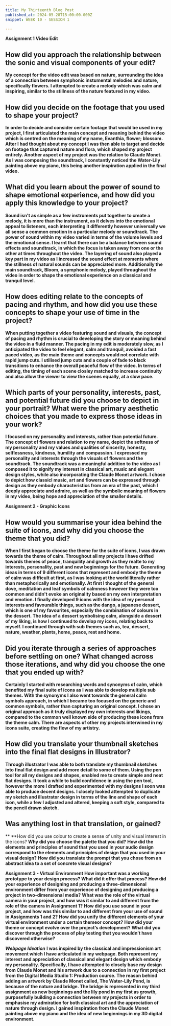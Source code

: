 ```yaml
---
title: My Thirteenth Blog Post
published_at: 2024-05-28T15:00:00.000Z
snippet: WEEK 10 - SESSION 1

---
```

**Assignment 1 Video Edit**
## How did you approach the relationship between the sonic and visual components of your edit?
**My concept for the video edit was based on nature, surrounding the idea of a connection between symphonic instumental melodies and nature, specifically flowers. I attempted to create a melody which was calm and inspiring, similar to the stillness of the nature featured in my video.**

## How did you decide on the footage that you used to shape your project?
**In order to decide and consider certain footage that would be used in my project, I first articulated the main concept and meaning behind the video which is centred on the meaning of my name, Evanthia, flower; blossom. After I had thought about my concept I was then able to target and decide on footage that captured nature and flora, which shaped my project entirely. Another aspect of my project was the relation to Claude Monet. As I was composing the soundtrack, I constantly noticed the Water-Lily painting above my piano, this being another inspiration applied in the final video.**

## What did you learn about the power of sound to shape emotional experience, and how did you apply this knowledge to your project?
**Sound isn't as simple as a few instruments put together to create a melody, it is more than the instrument, as it delves into the emotional appeal to listeners, each interpreting it differently however universally we all sense a common emotion in a particular melody or soundtrack. The power of sound within my video varied in terms of the volume levels and the emotional sense. I learnt that there can be a balance between sound effects and soundtrack, in which the focus is taken away from one or the other at times throughout the video. The layering of sound also played a key part in my video as I increased the sound effect at moments where the stillness of natural sounds can be appreciated more. Additionally the main soundtrack, Bloom, a symphonic melody, played throughout the video in order to shape the emotional experience on a classical and tranquil level.**

## How does editing relate to the concepts of pacing and rhythm, and how did you use these concepts to shape your use of time in the project?
**When putting together a video featuring sound and visuals, the concept of pacing and rhythm is crucial to developing the story or meaning behind the video in a fluid manner. The pacing in my edit is moderately slow, as I anticipated the video to feel elegant, calm and tranquil, avoided a fast paced video, as the main theme and concepts would not correlate with rapid jump cuts. I utilised jump cuts and a couple of fade to black transitions to enhance the overall peaceful flow of the video. In terms of editing, the timing of each scene closley matched to increase continuity and also allow the viewer to view the scenes equally, at a slow pace.**

## Which parts of your personality, interests, past, and potential future did you choose to depict in your portrait? What were the primary aesthetic choices that you made to express those ideas in your work?
**I focused on my personality and interests, rather than potential future. The concept of flowers and relation to my name, depict the softness of my personality and my values and qualities of sincerity, honesty, selflessness, kindness, humility and compassion. I expressed my personality and interests through the visuals of flowers and the soundtrack. The soundtrack was a meaningful addition to the video as I composed it to signify my interest in classical art, music and elegant design styles, while also incorporating the Claude Monet artwork. I chose to depict how classicl music, art and flowers can be expressed through design as they embody characteristics from an era of the past, which I deeply appreciate and admire, as well as the symbolic meaning of flowers in my video, being hope and appreciation of the smaller details.**

**Assignment 2 - Graphic Icons**

## How would you summarise your idea behind the suite of icons, and why did you choose the theme that you did?
**When I first began to choose the theme for the suite of icons, I was drawn towards the theme of calm. Throughout all my projects I have drifted towards themes of peace, tranquility and growth as they realte to my interests, personality, past and new beginnings for the future. Generating ideas in terms of 9 different icons that represent and embody the theme of calm was difficult at first, as I was looking at the world literally rather than metaphorically and emotionally. At first I thought of the general dove, meditation and leaf symbols of calmness however they were too common and didn't evoke an originality based on my own interpretation and emotion. I finally developed 9 icons with the idea of my personal interests and favourable things, such as the dango, a japanese dessert, which is one of my favourites, especially the combination of colours in the dessert. The idea of a dessert synbolising calm, alongside a dessert of my liking, is how I continued to develop my icons, relating back to myself. I continued through with sub themes such as, tea, dessert, nature, weather, plants, home, peace, rest and home.** 

## Did you iterate through a series of approaches before settling on one? What changed across those iterations, and why did you choose the one that you ended up with?
**Certainly I started with researching words and synonyms of calm, which benefited my final suite of icons as I was able to develop multiple sub themes. With the synonyms I also went towards the general calm symbols approach, in which I became too focused on the generic and common symbols, rather than capturing an original concept. I chose an original approach as it truly displayed my own interests and likings, compared to the common well known side of producing these icons from the theme calm. There are aspects of other my projects interwined in my icons suite, creating the flow of my artistry.**

 ## How did you translate your thumbnail sketches into the final flat designs in Illustrator?
 **Through illustrator I was able to both translate my thumbnail sketches into final flat design and add more detail to some of them. Using the pen tool for all my designs and shapes, enabled me to create simple and neat flat designs. It took a while to build confidence in using the pen tool, however the more I drafted and experimented with my designs I soon was able to produce decent designs. I closely looked attempted to duplicate my sketch and illustrator design in terms of the line and shape of each icon, while a few I adjusted and altered, keeping a soft style, compared to the pencil drawn sketch.**

## Was anything lost in that translation, or gained?
**
**How did you use colour to create a sense of unity and visual interest in the icons? **Why did you choose the palette that you did?**
**How did the elements and principles of sound that you used in your audio design correspond to the elements and principles of design that you used in your visual design?**
**How did you translate the prompt that you chose from an abstract idea to a set of concrete visual designs?**

**Assignment 3 - Virtual Environment**
**How important was a working prototype to your design process? What did it offer that process?**
**How did your experience of designing and producing a three-dimensional environment differ from your experience of designing and producing a project in two-dimensional media?**
**What was the role of the virtual camera in your project, and how was it similar to and different from the role of the camera in Assignment 1?**
**How did you use sound in your project, and how was this similar to and different from your use of sound in Assignments 1 and 2?**
**How did you unify the different elements of your virtual environment under a certain themeor concept?**
**How did your theme or concept evolve over the project’s development?**
**What did you discover through the process of play testing that you wouldn’t have discovered otherwise?**

_**Webpage Ideation**_
**I was inspired by the classical and impressionism art movement which I have articulated in my webpage. Both represent my interest and appreciation of classical and elegant design which embody my personality. Specifically, I have attempted to closely base my design from Claude Monet and his artwork due to a connection in my first project from the Digital Media Studio 1: Production course. The reason behind adding an artwork by Claude Monet called, The Water-Lily Pond, is because of the nature and bridge. The bridge is represented in my third assignment as new beginnings and the lily pond in my first as growth, purposefully building a connection between my projects in order to emphasise my admiration for both classical art and the appreciation of nature through design. I gained inspiration from the Claude Monet painting above my piano and the idea of new beginnings in my 3D digital environment.**





<!-- # This is h1

## This is h2

_underline_

**bold** -->
